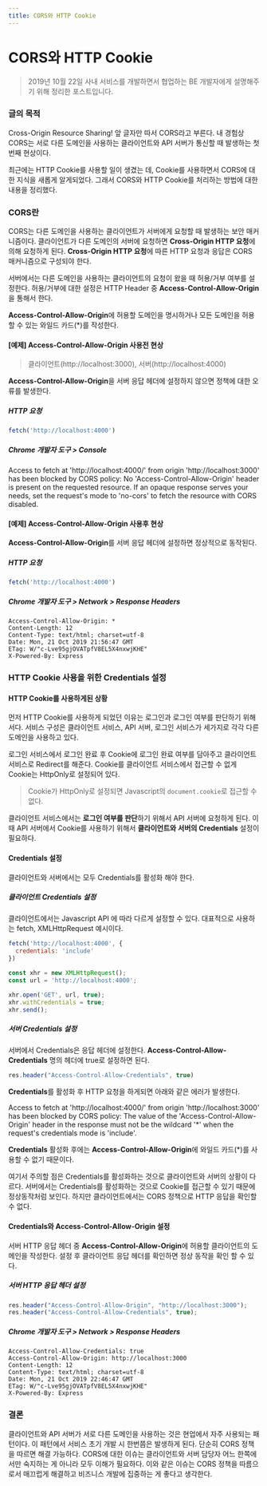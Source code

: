 ```yaml
---
title: CORS와 HTTP Cookie
---
```

# CORS와 HTTP Cookie
> 2019년 10월 22일 사내 서비스를 개발하면서 협업하는 BE 개발자에게 설명해주기 위해 정리한 포스트입니다.

### 글의 목적
Cross-Origin Resource Sharing! 앞 글자만 따서 CORS라고 부른다. 내 경험상 CORS는 서로 다른 도메인을 사용하는 클라이언트와 API 서버가 통신할 때 발생하는 첫번째 현상이다.

최근에는 HTTP Cookie를 사용할 일이 생겼는 데, Cookie를 사용하면서 CORS에 대한 지식을 새롭게 알게되었다. 그래서 CORS와 HTTP Cookie를 처리하는 방법에 대한 내용을 정리했다.

### CORS란
CORS는 다른 도메인을 사용하는 클라이언트가 서버에게 요청할 때 발생하는 보안 매커니즘이다. 클라이언트가 다른 도메인의 서버에 요청하면 **Cross-Origin HTTP 요청**에 의해 요청하게 된다. **Cross-Origin HTTP 요청**에 따른 HTTP 요청과 응답은 CORS 매커니즘으로 구성되야 한다.

서버에서는 다른 도메인을 사용하는 클라이언트의 요청이 왔을 때 허용/거부 여부를 설정한다. 허용/거부에 대한 설정은 HTTP Header 중 **Access-Control-Allow-Origin**을 통해서 한다.

**Access-Control-Allow-Origin**에 허용할 도메인을 명시하거나 모든 도메인을 허용할 수 있는 와일드 카드(*)를 작성한다.

#### [예제] Access-Control-Allow-Origin 사용전 현상
> 클라이언트(http://localhost:3000), 서버(http://localhost:4000)

**Access-Control-Allow-Origin**을 서버 응답 헤더에 설정하지 않으면 정책에 대한 오류를 발생한다.

##### HTTP 요청
```js
fetch('http://localhost:4000')
```

##### Chrome 개발자 도구 > Console
Access to fetch at 'http://localhost:4000/' from origin 'http://localhost:3000' has been blocked by CORS policy: No 'Access-Control-Allow-Origin' header is present on the requested resource. If an opaque response serves your needs, set the request's mode to 'no-cors' to fetch the resource with CORS disabled.

#### [예제] Access-Control-Allow-Origin 사용후 현상
**Access-Control-Allow-Origin**를 서버 응답 헤더에 설정하면 정상적으로 동작된다.

##### HTTP 요청
```js
fetch('http://localhost:4000')
```

##### Chrome 개발자 도구 > Network > Response Headers
```
Access-Control-Allow-Origin: *
Content-Length: 12
Content-Type: text/html; charset=utf-8
Date: Mon, 21 Oct 2019 21:56:47 GMT
ETag: W/"c-Lve95gjOVATpfV8EL5X4nxwjKHE"
X-Powered-By: Express
```

### HTTP Cookie 사용을 위한 Credentials 설정
#### HTTP Cookie를 사용하게된 상황
먼저 HTTP Cookie를 사용하게 되었던 이유는 로그인과 로그인 여부를 판단하기 위해서다. 서비스 구성은 클라이언트 서비스, API 서버, 로그인 서비스가 세가지로 각각 다른 도메인을 사용하고 있다.

로그인 서비스에서 로그인 완료 후 Cookie에 로그인 완료 여부를 담아주고 클라이언트 서비스로 Redirect를 해준다. Cookie를 클라이언트 서비스에서 접근할 수 없게 Cookie는 HttpOnly로 설정되어 있다.

> Cookie가 HttpOnly로 설정되면 Javascript의 `document.cookie`로 접근할 수 없다.

클라이언트 서비스에서는 **로그인 여부를 판단**하기 위해서 API 서버에 요청하게 된다. 이때 API 서버에서 Cookie를 사용하기 위해서 **클라이언트와 서버의 Credentials** 설정이 필요하다.

#### Credentials 설정
클라이언트와 서버에서는 모두 Credentials를 활성화 해야 한다.

##### 클라이언트 Credentials 설정
클라이언트에서는 Javascript API 에 따라 다르게 설정할 수 있다. 대표적으로 사용하는 fetch, XMLHttpRequest 예시이다.
```js
fetch('http://localhost:4000', {
  credentials: 'include'
})
```
```js
const xhr = new XMLHttpRequest();
const url = 'http://localhost:4000';

xhr.open('GET', url, true);
xhr.withCredentials = true;
xhr.send();
```

##### 서버 Credentials 설정
서버에서 Credentials은 응답 헤더에 설정한다. **Access-Control-Allow-Credentials** 명의 헤더에 true로 설정하면 된다.
```js
res.header("Access-Control-Allow-Credentials", true)
```

**Credentials**를 활성화 후 HTTP 요청을 하게되면 아래와 같은 에러가 발생한다.

Access to fetch at 'http://localhost:4000/' from origin 'http://localhost:3000' has been blocked by CORS policy: The value of the 'Access-Control-Allow-Origin' header in the response must not be the wildcard '*' when the request's credentials mode is 'include'.

**Credentials** 활성화 후에는 **Access-Control-Allow-Origin**에 와일드 카드(*)를 사용할 수 없기 때문이다.

여기서 주의할 점은 Credentials를 활성화하는 것으로 클라이언트와 서버의 상황이 다르다. 서버에서는 Credentials를 활성화하는 것으로 Cookie를 접근할 수 있기 때문에 정상동작처럼 보인다. 하지만 클라이언트에서는 CORS 정책으로 HTTP 응답을 확인할 수 없다.

#### Credentials와 Access-Control-Allow-Origin 설정
서버 HTTP 응답 헤더 중 **Access-Control-Allow-Origin**에 허용할 클라이언트의 도메인을 작성한다. 설정 후 클라이언트 응답 헤더를 확인하면 정상 동작을 확인 할 수 있다.

##### 서버 HTTP 응답 헤더 설정
```js
res.header("Access-Control-Allow-Origin", "http://localhost:3000");
res.header("Access-Control-Allow-Credentials", true);
```

##### Chrome 개발자 도구 > Network > Response Headers
```
Access-Control-Allow-Credentials: true
Access-Control-Allow-Origin: http://localhost:3000
Content-Length: 12
Content-Type: text/html; charset=utf-8
Date: Mon, 21 Oct 2019 22:46:47 GMT
ETag: W/"c-Lve95gjOVATpfV8EL5X4nxwjKHE"
X-Powered-By: Express
```

### 결론
클라이언트와 API 서버가 서로 다른 도메인을 사용하는 것은 현업에서 자주 사용되는 패턴이다. 이 패턴에서 서비스 초기 개발 시 한번쯤은 발생하게 된다. 단순히 CORS 정책을 따르면 해결 가능하다. CORS에 대한 이슈는 클라이언트와 서버 담당자 어느 한쪽에서만 숙지하는 게 아니라 모두 이해가 필요하다. 이와 같은 이슈는 CORS 정책을 따름으로서 매끄럽게 해결하고 비즈니스 개발에 집중하는 게 좋다고 생각한다.
